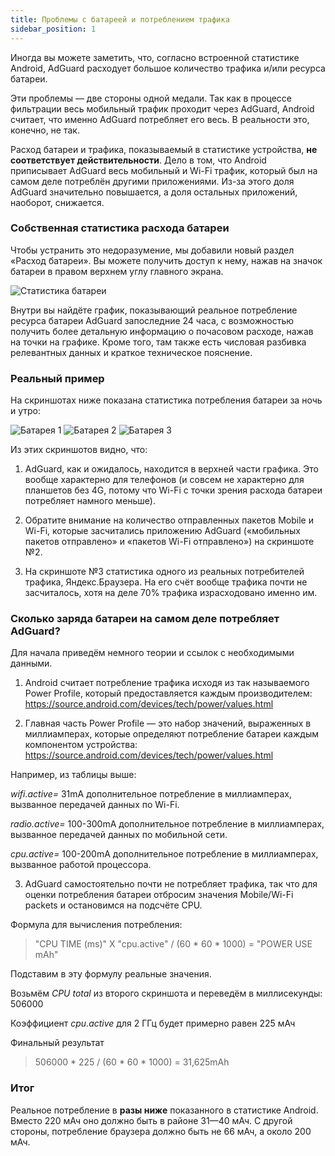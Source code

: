 ```yaml
---
title: Проблемы с батареей и потреблением трафика
sidebar_position: 1
---
```


Иногда вы можете заметить, что, согласно встроенной статистике Android, AdGuard расходует большое количество трафика и/или ресурса батареи.

Эти проблемы — две стороны одной медали. Так как в процессе фильтрации весь мобильный трафик проходит через AdGuard, Android считает, что именно AdGuard потребляет его весь. В реальности это, конечно, не так.

Расход батареи и трафика, показываемый в статистике устройства, **не соответствует действительности**. Дело в том, что Android приписывает AdGuard весь мобильный и Wi-Fi трафик, который был на самом деле потреблён другими приложениями. Из-за этого доля AdGuard значительно повышается, а доля остальных приложений, наоборот, снижается.

### Собственная статистика расхода батареи

Чтобы устранить это недоразумение, мы добавили новый раздел «Расход батареи». Вы можете получить доступ к нему, нажав на значок батареи в правом верхнем углу главного экрана.

![Статистика батареи](https://cdn.adguard.com/content/kb/ad_blocker/android/solving_problems/battery/batterystats.png)

Внутри вы найдёте график, показывающий реальное потребление ресурса батареи AdGuard запоследние 24 часа, с возможностью получить более детальную информацию о почасовом расходе, нажав на точки на графике. Кроме того, там также есть числовая разбивка релевантных данных и краткое техническое пояснение.

### Реальный пример

На скриншотах ниже показана статистика потребления батареи за ночь и утро:

![Батарея 1](https://cdn.adguard.com/public/Adguard/kb/PicturesEN/battery_1.png) ![Батарея 2](https://cdn.adguard.com/public/Adguard/kb/PicturesEN/battery_2.png) ![Батарея 3](https://cdn.adguard.com/public/Adguard/kb/PicturesEN/battery_3.png)

Из этих скриншотов видно, что:

1. AdGuard, как и ожидалось, находится в верхней части графика. Это вообще характерно для телефонов (и совсем не характерно для планшетов без 4G, потому что Wi-Fi с точки зрения расхода батареи потребляет намного меньше).

2. Обратите внимание на количество отправленных пакетов Mobile и Wi-Fi, которые засчитались приложению AdGuard («мобильных пакетов отправлено» и «пакетов Wi-Fi отправлено») на скриншоте №2.

3. На скриншоте №3 статистика одного из реальных потребителей трафика, Яндекс.Браузера. На его счёт вообще трафика почти не засчиталось, хотя на деле 70% трафика израсходовано именно им.

### Сколько заряда батареи на самом деле потребляет AdGuard?

Для начала приведём немного теории и ссылок с необходимыми данными.

1. Android считает потребление трафика исходя из так называемого Power Profile, который предоставляется каждым производителем: <https://source.android.com/devices/tech/power/values.html>

2. Главная часть Power Profile — это набор значений, выраженных в миллиамперах, которые определяют потребление батареи каждым компонентом устройства: <https://source.android.com/devices/tech/power/values.html>

Например, из таблицы выше:

_wifi.active=_ 31mA дополнительное потребление в миллиамперах, вызванное передачей данных по Wi-Fi.

_radio.active=_ 100-300mA дополнительное потребление в миллиамперах, вызванное передачей данных по мобильной сети.

_cpu.active=_ 100-200mA дополнительное потребление в миллиамперах, вызванное работой процессора.

3. AdGuard самостоятельно почти не потребляет трафика, так что для оценки потребления батареи отбросим значения Mobile/Wi-Fi packets и остановимся на подсчёте CPU.

Формула для вычисления потребления:
> "CPU TIME (ms)" X "cpu.active" / (60 * 60 * 1000) = "POWER USE mAh"

Подставим в эту формулу реальные значения.

Возьмём _CPU total_ из второго скриншота и переведём в миллисекунды: 506000

Коэффициент _cpu.active_ для 2 ГГц будет примерно равен 225 мАч

Финальный результат
> 506000 * 225 / (60 * 60 * 1000) = 31,625mAh

### Итог

Реальное потребление в **разы ниже** показанного в статистике Android. Вместо 220 мАч оно должно быть в районе 31—40 мАч. С другой стороны, потребление браузера должно быть не 66 мАч, а около 200 мАч.